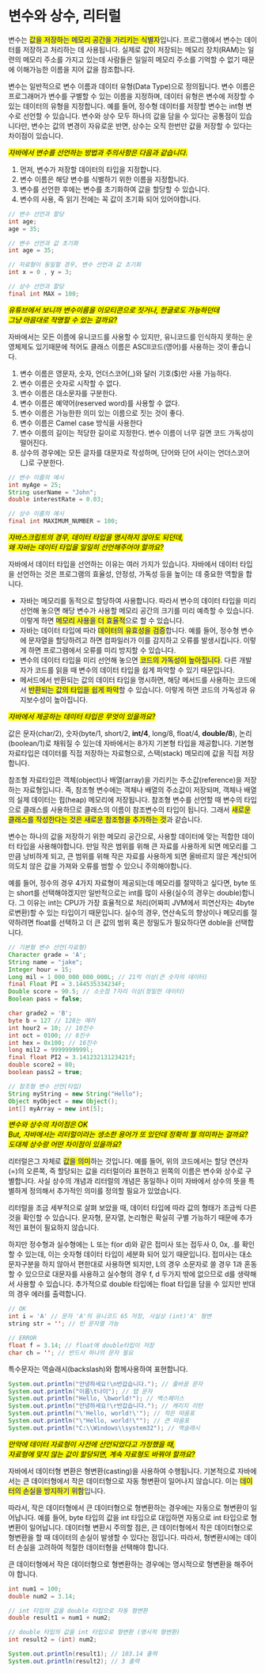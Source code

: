 # 변수와 상수, 리터럴

변수는 <mark style="color:blue;">값을 저장하는 메모리 공간을 가리키는 식별자</mark>입니다. 프로그램에서 변수는 데이터를 저장하고 처리하는 데 사용됩니다. 실제로 값이 저장되는 메모리 장치(RAM)는 일련의 메모리 주소를 가지고 있는데 사람들은 일일히 메모리 주소를 기억할 수 없기 때문에 이해가능한 이름을 지어 값을 참조합니다.

변수는 일반적으로 변수 이름과 데이터 유형(Data Type)으로 정의됩니다. 변수 이름은 프로그래머가 변수를 구별할 수 있는 이름을 지정하며, 데이터 유형은 변수에 저장할 수 있는 데이터의 유형을 지정합니다. 예를 들어, 정수형 데이터를 저장할 변수는 int형 변수로 선언할 수 있습니다. 변수와 상수 모두 하나의 값을 담을 수 있다는 공통점이 있습니다만, 변수는 값의 변경이 자유로운 반면, 상수는 오직 한번만 값을 저장할 수 있다는 차이점이 있습니다.





_<mark style="background-color:yellow;">자바에서 변수를 선언하는 방법과 주의사항은 다음과 같습니다.</mark>_

1. 먼저, 변수가 저장할 데이터의 타입을 지정합니다.&#x20;
2. 변수 이름은 해당 변수를 식별하기 위한 이름을 지정합니다.&#x20;
3. 변수를 선언한 후에는 변수를 초기화하여 값을 할당할 수 있습니다.
4. 변수의 사용, 즉 읽기 전에는 꼭 값이 초기화 되어 있어야합니다.

```java
// 변수 선언과 할당
int age;
age = 35;

// 변수 선언과 값 초기화
int age = 35;

// 자료형이 동일할 경우, 변수 선언과 값 초기화
int x = 0 , y = 3;

// 상수 선언과 할당
final int MAX = 100;
```





_<mark style="background-color:yellow;">유튜브에서 보니까 변수이름을 이모티콘으로 짓거나, 한글로도 가능하던데</mark>_\
_<mark style="background-color:yellow;">그냥 마음대로 작명할 수 있는 걸까요?</mark>_

자바에서는 모든 이름에 유니코드를 사용할 수 있지만, 유니코드를 인식하지 못하는 운영체제도 있기때문에  적어도 클래스 이름은 ASCII코드(영어)를 사용하는 것이 좋습니다.&#x20;

1. 변수 이름은 영문자, 숫자, 언더스코어(\_)와 달러 기호($)만 사용 가능하다.
2. 변수 이름은 숫자로 시작할 수 없다.
3. 변수 이름은 대소문자를 구분한다.
4. 변수 이름은 예약어(reserved word)를 사용할 수 없다.
5. 변수 이름은 가능한한 의미 있는 이름으로 짓는 것이 좋다.
6. 변수 이름은 Camel case 방식을 사용한다
7. 변수 이름의 길이는 적당한 길이로 지정한다. 변수 이름이 너무 길면 코드 가독성이 떨어진다.
8. 상수의 경우에는 모든 글자를 대문자로 작성하며, 단어와 단어 사이는 언더스코어(\_)로 구분한다.

```java
// 변수 이름의 예시
int myAge = 25;
String userName = "John";
double interestRate = 0.03;

// 상수 이름의 예시
final int MAXIMUM_NUMBER = 100;
```





_<mark style="background-color:yellow;">자바스크립트의 경우, 데이터 타입을 명시하지 않아도 되던데,</mark>_\
_<mark style="background-color:yellow;">왜 자바는 데이터 타입을 일일히 선언해주어야 할까요?</mark>_

자바에서 데이터 타입을 선언하는 이유는 여러 가지가 있습니다. 자바에서 데이터 타입을 선언하는 것은 프로그램의 효율성, 안정성, 가독성 등을 높이는 데 중요한 역할을 합니다.

* 자바는 메모리를 동적으로 할당하여 사용합니다. 따라서 변수의 데이터 타입을 미리 선언해 놓으면 해당 변수가 사용할 메모리 공간의 크기를 미리 예측할 수 있습니다. 이렇게 하면 <mark style="color:blue;">메모리 사용을 더 효율적</mark>으로 할 수 있습니다.
* 자바는 데이터 타입에 따라 <mark style="color:blue;">데이터의 유효성을 검증</mark>합니다. 예를 들어, 정수형 변수에 문자열을 할당하려고 하면 컴파일러가 이를 감지하고 오류를 발생시킵니다. 이렇게 하면 프로그램에서 오류를 미리 방지할 수 있습니다.
* 변수의 데이터 타입을 미리 선언해 놓으면 <mark style="color:blue;">코드의 가독성이 높아집니다</mark>. 다른 개발자가 코드를 읽을 때 변수의 데이터 타입을 쉽게 파악할 수 있기 때문입니다.
* 메서드에서 반환되는 값의 데이터 타입을 명시하면, 해당 메서드를 사용하는 코드에서 <mark style="color:blue;">반환되는 값의 타입을 쉽게 파악</mark>할 수 있습니다. 이렇게 하면 코드의 가독성과 유지보수성이 높아집니다.





_<mark style="background-color:yellow;">자바에서 제공하는 데이터 타입은 무엇이 있을까요?</mark>_

값은 문자(char/2), 숫자(byte/1, short/2, **int/4**, long/8, float/4, **double/8**), 논리(boolean/1)로 채워질 수 있는데 자바에서는 8가지 기본형 타입을 제공합니다. 기본형 자료타입은 데이터를 직접 저장하는 자료형으로, 스택(stack) 메모리에 값을 직접 저장합니다.



참조형 자료타입은 객체(object)나 배열(array)을 가리키는 주소값(reference)을 저장하는 자료형입니다. 즉, 참조형 변수에는 객체나 배열의 주소값이 저장되며, 객체나 배열의 실제 데이터는 힙(heap) 메모리에 저장됩니다. 참조형 변수를 선언할 때 변수의 타입으로 클래스를 사용하므로 클래스의 이름이 참조변수의 타입이 됩니다. 그래서 <mark style="color:blue;">새로운 클래스를 작성한다는 것은 새로운 참조형을 추가하는 것</mark>과 같습니다.



변수는 하나의 값을 저장하기 위한 메모리 공간으로, 사용할 데이터에 맞는 적합한 데이터 타입을 사용해야합니다. 만일 작은 범위를 위해 큰 자료를 사용하게 되면 메모리를 그만큼 낭비하게 되고, 큰 범위를 위해 작은 자료를 사용하게 되면 올바르지 않은 계산되어 의도치 않은 값을 가져와 오류를 범할 수 있으니 주의해야합니다.&#x20;



예를 들어, 정수의 경우 4가지 자료형이 제공되는데 메모리를 절약하고 싶다면, byte 또는 short를 선택해야겠지만 일반적으로는 int를 많이 사용(실수의 경우는 double)합니다. 그 이유는 int는 CPU가 가장 효율적으로 처리(어짜피 JVM에서 피연산자는 4byte로변환)할 수 있는 타입이기 때문입니다. 실수의 경우, 연산속도의 향상이나 메모리를 절약하려면 float를 선택하고 더 큰 값의 범위 혹은 정밀도가 필요하다면 doble을 선택합니다.

```java
// 기본형 변수 선언(자료형)
Character grade = 'A';
String name = "jake";
Integer hour = 15;
Long mil = 1_000_000_000_000L; // 21억 이상(큰 숫자의 데이터)
final Float PI = 3.144535334234F;
Double score = 90.5; // 소숫점 7자리 이상(정밀한 데이터)
Boolean pass = false;

char grade2 = 'B';
byte b = 127 // 128는 에러
int hour2 = 10; // 10진수
int oct = 0100; // 8진수
int hex = 0x100; // 16진수
long mil2 = 9999999999l;
final float PI2 = 3.14123213123421f;
double score2 = 80;
boolean pass2 = true;

// 참조형 변수 선언(타입)
String myString = new String("Hello");
Object myObject = new Object();
int[] myArray = new int[5];
```





_<mark style="background-color:yellow;">변수와 상수의 차이점은 OK</mark>_\
_<mark style="background-color:yellow;">But, 자바에서는 리터럴이라는 생소한 용어가 또 있던데 정확히 뭘 의미하는 걸까요?</mark>_\
_<mark style="background-color:yellow;">도대체 상수랑 어떤 차이점이 있을까요?</mark>_

리터럴은그 자체로 <mark style="color:blue;">값을 의미</mark>하는 것입니다. 예를 들어, 위의 코드에서는 할당 연산자(=)의 오른쪽, 즉 할당되는 값을 리터럴이라 표현하고 왼쪽의 이름은 변수와 상수로 구별합니다. 사실 상수의 개념과 리터럴의 개념은 동일하나 이미 자바에서 상수의 뜻을 특별하게 정의해서 추가적인 의미를 정의할 필요가 있었습니다.



리터럴을 조금 세부적으로 살펴 보았을 때, 데이터 타입에 따라 값의 형태가 조금씩 다른 것을 확인할 수 있습니다. 문자형, 문자열, 논리형은 확실히 구별 가능하기 때문에 추가적인 표현이 필요하지 않습니다.&#x20;



하지만 정수형과 실수형에는 L 또는 f(or d)와 같은 접미사 또는 접두사 0, 0x, .를 확인할 수 있는데, 이는 숫자형 데이터 타입이 세분화 되어 있기 때문입니다. 접미사는 대소문자구분을 하지 않아서 편한대로 사용하면 되지만, L의 경우 소문자로 쓸 경우 1과 혼동할 수 있으므로 대문자를 사용하고 실수형의 경우 f, d 두가지 밖에 없으므로 d를 생략해서 사용할 수 있습니다. 추가적으로 double 타입에는 float 타입을 담을 수 있지만 반대의 경우 에러를 출력합니다.

```java
// OK
int i = 'A' // 문자 'A'의 유니코드 65 저장, 사실상 (int)'A' 형변
string str = ''; // 빈 문자열 가능

// ERROR
float f = 3.14; // float에 double타입이 저장
char ch = ''; // 반드시 하나의 문자 필요

```



특수문자는 역슬래시(backslash)와 함께사용하여 표현합니다.&#x20;

```java
System.out.println("안녕하세요!\n반갑습니다."); // 줄바꿈 문자
System.out.println("이름\t나이"); // 탭 문자
System.out.println("Hello, \bworld!"); // 백스페이스
System.out.println("안녕하세요!\r반갑습니다."); // 캐리지 리턴
System.out.println("\'Hello, world!\'"); // 작은 따옴표
System.out.println("\"Hello, world!\""); // 큰 따옴표
System.out.println("C:\\Windows\\system32"); // 역슬래시
```





_<mark style="background-color:yellow;">만약에 데이터 자료형이 사전에 선언되었다고 가정했을 때,</mark>_\
_<mark style="background-color:yellow;">자료형에 맞지 않는 값이 할당되면, 계속 자료형도 바꿔야 할까요?</mark>_

자바에서 데이터형 변환은 형변환(casting)을 사용하여 수행됩니다. 기본적으로 자바에서는 큰 데이터형에서 작은 데이터형으로 자동 형변환이 일어나지 않습니다. 이는 <mark style="color:blue;">데이터의 손실을 방지하기 위함</mark>입니다.



따라서, 작은 데이터형에서 큰 데이터형으로 형변환하는 경우에는 자동으로 형변환이 일어납니다. 예를 들어, byte 타입의 값을 int 타입으로 대입하면 자동으로 int 타입으로 형변환이 일어납니다. 데이터형 변환시 주의할 점은, 큰 데이터형에서 작은 데이터형으로 형변환을 할 때 데이터의 손실이 발생할 수 있다는 점입니다. 따라서, 형변환시에는 데이터 손실을 고려하여 적절한 데이터형을 선택해야 합니다.



큰 데이터형에서 작은 데이터형으로 형변환하는 경우에는 명시적으로 형변환을 해주어야 합니다.&#x20;

```java
int num1 = 100;
double num2 = 3.14;

// int 타입의 값을 double 타입으로 자동 형변환
double result1 = num1 + num2;

// double 타입의 값을 int 타입으로 형변환 (명시적 형변환)
int result2 = (int) num2;

System.out.println(result1); // 103.14 출력
System.out.println(result2); // 3 출력
```

